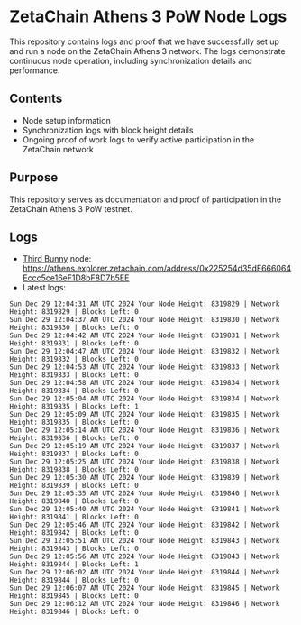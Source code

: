 # ZetaChain Athens 3 PoW Node Logs
This repository contains logs and proof that we have successfully set up and run a node on the ZetaChain Athens 3 network. The logs demonstrate continuous node operation, including synchronization details and performance.

## Contents
- Node setup information
- Synchronization logs with block height details
- Ongoing proof of work logs to verify active participation in the ZetaChain network

## Purpose
This repository serves as documentation and proof of participation in the ZetaChain Athens 3 PoW testnet.

## Logs

- [Third Bunny](https://thirdbunny.xyz/) node: https://athens.explorer.zetachain.com/address/0x225254d35dE666064Eccc5ce16eF1D8bF8D7b5EE
- Latest logs:
```
Sun Dec 29 12:04:31 AM UTC 2024 Your Node Height: 8319829 | Network Height: 8319829 | Blocks Left: 0
Sun Dec 29 12:04:37 AM UTC 2024 Your Node Height: 8319830 | Network Height: 8319830 | Blocks Left: 0
Sun Dec 29 12:04:42 AM UTC 2024 Your Node Height: 8319831 | Network Height: 8319831 | Blocks Left: 0
Sun Dec 29 12:04:47 AM UTC 2024 Your Node Height: 8319832 | Network Height: 8319832 | Blocks Left: 0
Sun Dec 29 12:04:53 AM UTC 2024 Your Node Height: 8319833 | Network Height: 8319833 | Blocks Left: 0
Sun Dec 29 12:04:58 AM UTC 2024 Your Node Height: 8319834 | Network Height: 8319834 | Blocks Left: 0
Sun Dec 29 12:05:04 AM UTC 2024 Your Node Height: 8319834 | Network Height: 8319835 | Blocks Left: 1
Sun Dec 29 12:05:09 AM UTC 2024 Your Node Height: 8319835 | Network Height: 8319835 | Blocks Left: 0
Sun Dec 29 12:05:14 AM UTC 2024 Your Node Height: 8319836 | Network Height: 8319836 | Blocks Left: 0
Sun Dec 29 12:05:19 AM UTC 2024 Your Node Height: 8319837 | Network Height: 8319837 | Blocks Left: 0
Sun Dec 29 12:05:25 AM UTC 2024 Your Node Height: 8319838 | Network Height: 8319838 | Blocks Left: 0
Sun Dec 29 12:05:30 AM UTC 2024 Your Node Height: 8319839 | Network Height: 8319839 | Blocks Left: 0
Sun Dec 29 12:05:35 AM UTC 2024 Your Node Height: 8319840 | Network Height: 8319840 | Blocks Left: 0
Sun Dec 29 12:05:40 AM UTC 2024 Your Node Height: 8319841 | Network Height: 8319841 | Blocks Left: 0
Sun Dec 29 12:05:46 AM UTC 2024 Your Node Height: 8319842 | Network Height: 8319842 | Blocks Left: 0
Sun Dec 29 12:05:51 AM UTC 2024 Your Node Height: 8319843 | Network Height: 8319843 | Blocks Left: 0
Sun Dec 29 12:05:56 AM UTC 2024 Your Node Height: 8319843 | Network Height: 8319844 | Blocks Left: 1
Sun Dec 29 12:06:02 AM UTC 2024 Your Node Height: 8319844 | Network Height: 8319844 | Blocks Left: 0
Sun Dec 29 12:06:07 AM UTC 2024 Your Node Height: 8319845 | Network Height: 8319845 | Blocks Left: 0
Sun Dec 29 12:06:12 AM UTC 2024 Your Node Height: 8319846 | Network Height: 8319846 | Blocks Left: 0
```
